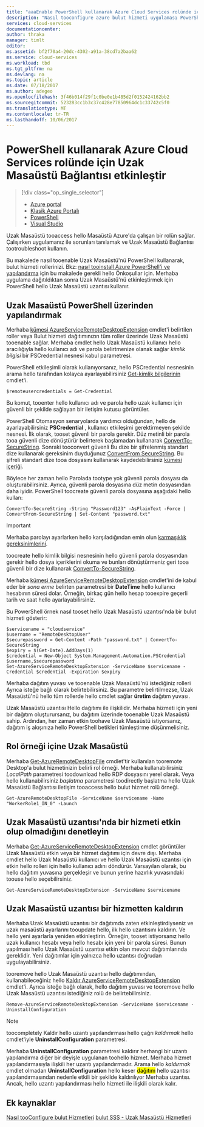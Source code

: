 ```yaml
---
title: "aaaEnable PowerShell kullanarak Azure Cloud Services rolünde için Uzak Masaüstü Bağlantısı"
description: "Nasıl tooconfigure azure bulut hizmeti uygulaması PowerShell tooallow Uzak Masaüstü bağlantıları kullanma"
services: cloud-services
documentationcenter: 
author: thraka
manager: timlt
editor: 
ms.assetid: bf2f70a4-20dc-4302-a91a-38cd7a2baa62
ms.service: cloud-services
ms.workload: tbd
ms.tgt_pltfrm: na
ms.devlang: na
ms.topic: article
ms.date: 07/18/2017
ms.author: adegeo
ms.openlocfilehash: 3f46b014f29f1c0be0e1b485d2f0152424162bb2
ms.sourcegitcommit: 523283cc1b3c37c428e77850964dc1c33742c5f0
ms.translationtype: MT
ms.contentlocale: tr-TR
ms.lasthandoff: 10/06/2017
---
```

# <a name="enable-remote-desktop-connection-for-a-role-in-azure-cloud-services-using-powershell"></a>PowerShell kullanarak Azure Cloud Services rolünde için Uzak Masaüstü Bağlantısı etkinleştir
> [!div class="op_single_selector"]
> * [Azure portal](cloud-services-role-enable-remote-desktop-new-portal.md)
> * [Klasik Azure Portalı](cloud-services-role-enable-remote-desktop.md)
> * [PowerShell](cloud-services-role-enable-remote-desktop-powershell.md)
> * [Visual Studio](../vs-azure-tools-remote-desktop-roles.md)
>
>

Uzak Masaüstü tooaccess hello Masaüstü Azure'da çalışan bir rolün sağlar. Çalışırken uygulamanız ile sorunları tanılamak ve Uzak Masaüstü Bağlantısı tootroubleshoot kullanın.

Bu makalede nasıl tooenable Uzak Masaüstü'nü PowerShell kullanarak, bulut hizmeti rollerinizi. Bkz: [nasıl tooinstall Azure PowerShell'i ve yapılandırma](/powershell/azure/overview) için bu makalede gerekli hello Önkoşullar için. Merhaba uygulama dağıtıldıktan sonra Uzak Masaüstü'nü etkinleştirmek için PowerShell hello Uzak Masaüstü uzantısı kullanır.

## <a name="configure-remote-desktop-from-powershell"></a>Uzak Masaüstü PowerShell üzerinden yapılandırmak
Merhaba [kümesi AzureServiceRemoteDesktopExtension](/powershell/module/azure/set-azureserviceremotedesktopextension?view=azuresmps-3.7.0) cmdlet'i belirtilen roller veya Bulut hizmeti dağıtımınızın tüm roller üzerinde Uzak Masaüstü tooenable sağlar. Merhaba cmdlet hello Uzak Masaüstü kullanıcı hello aracılığıyla hello kullanıcı adı ve parola belirtmenize olanak sağlar *kimlik bilgisi* bir PSCredential nesnesi kabul parametresi.

PowerShell etkileşimli olarak kullanıyorsanız, hello PSCredential nesnesinin arama hello tarafından kolayca ayarlayabilirsiniz [Get-kimlik bilgilerinin](https://technet.microsoft.com/library/hh849815.aspx) cmdlet'i.

```
$remoteusercredentials = Get-Credential
```

Bu komut, tooenter hello kullanıcı adı ve parola hello uzak kullanıcı için güvenli bir şekilde sağlayan bir iletişim kutusu görüntüler.

PowerShell Otomasyon senaryolarda yardımcı olduğundan, hello de ayarlayabilirsiniz **PSCredential** , kullanıcı etkileşimi gerektirmeyen şekilde nesnesi. İlk olarak, tooset güvenli bir parola gerekir. Düz metinli bir parola tooa güvenli dize dönüştürür belirterek başlamadan kullanarak [ConvertTo-SecureString](https://technet.microsoft.com/library/hh849818.aspx). Sonraki tooconvert güvenli Bu dize bir şifrelenmiş standart dize kullanarak gereksinim duyduğunuz [ConvertFrom SecureString](https://technet.microsoft.com/library/hh849814.aspx). Bu şifreli standart dize tooa dosyasını kullanarak kaydedebilirsiniz [kümesi içeriği](https://technet.microsoft.com/library/ee176959.aspx).

Böylece her zaman hello Parolada tootype yok güvenli parola dosyası da oluşturabilirsiniz. Ayrıca, güvenli parola dosyasına düz metin dosyasından daha iyidir. PowerShell toocreate güvenli parola dosyasına aşağıdaki hello kullan:

```
ConvertTo-SecureString -String "Password123" -AsPlainText -Force | ConvertFrom-SecureString | Set-Content "password.txt"
```

> [!IMPORTANT]
> Merhaba parolayı ayarlarken hello karşıladığından emin olun [karmaşıklık gereksinimlerini](https://technet.microsoft.com/library/cc786468.aspx).
>
>

toocreate hello kimlik bilgisi nesnesinin hello güvenli parola dosyasından gerekir hello dosya içeriklerini okuma ve bunları dönüştürmeniz geri tooa güvenli bir dize kullanarak [ConvertTo-SecureString](https://technet.microsoft.com/library/hh849818.aspx).

Merhaba [kümesi AzureServiceRemoteDesktopExtension](/powershell/module/azure/set-azureserviceremotedesktopextension?view=azuresmps-3.7.0) cmdlet'ini de kabul eder bir *sona erme* belirten parametresi bir **DateTime** hello kullanıcı hesabının süresi dolar. Örneğin, birkaç gün hello hesap tooexpire geçerli tarih ve saat hello ayarlayabilirsiniz.

Bu PowerShell örnek nasıl tooset hello Uzak Masaüstü uzantısı'nda bir bulut hizmeti gösterir:

```
$servicename = "cloudservice"
$username = "RemoteDesktopUser"
$securepassword = Get-Content -Path "password.txt" | ConvertTo-SecureString
$expiry = $(Get-Date).AddDays(1)
$credential = New-Object System.Management.Automation.PSCredential $username,$securepassword
Set-AzureServiceRemoteDesktopExtension -ServiceName $servicename -Credential $credential -Expiration $expiry
```
Merhaba dağıtım yuvası ve tooenable Uzak Masaüstü'nü istediğiniz rolleri Ayrıca isteğe bağlı olarak belirtebilirsiniz. Bu parametre belirtilmezse, Uzak Masaüstü'nü hello tüm rollerde hello cmdlet sağlar **üretim** dağıtım yuvası.

Uzak Masaüstü uzantısı Hello dağıtımı ile ilişkilidir. Merhaba hizmeti için yeni bir dağıtım oluşturursanız, bu dağıtım üzerinde tooenable Uzak Masaüstü sahip. Ardından, her zaman etkin toohave Uzak Masaüstü istiyorsanız, dağıtım iş akışınıza hello PowerShell betikleri tümleştirme düşünmelisiniz.

## <a name="remote-desktop-into-a-role-instance"></a>Rol örneği içine Uzak Masaüstü
Merhaba [Get-AzureRemoteDesktopFile](/powershell/module/azure/get-azureremotedesktopfile?view=azuresmps-3.7.0) cmdlet'tir kullanılan tooremote Desktop'a bulut hizmetinizin belirli rol örneği. Merhaba kullanabilirsiniz *LocalPath* parametresi toodownload hello RDP dosyasını yerel olarak. Veya hello kullanabilirsiniz *başlatma* parametresi toodirectly başlatma hello Uzak Masaüstü Bağlantısı iletişim tooaccess hello bulut hizmet rolü örneği.

```
Get-AzureRemoteDesktopFile -ServiceName $servicename -Name "WorkerRole1_IN_0" -Launch
```


## <a name="check-if-remote-desktop-extension-is-enabled-on-a-service"></a>Uzak Masaüstü uzantısı'nda bir hizmeti etkin olup olmadığını denetleyin
Merhaba [Get-AzureServiceRemoteDesktopExtension](/powershell/module/azure/get-azureremotedesktopfile?view=azuresmps-3.7.0) cmdlet görüntüler Uzak Masaüstü etkin veya bir hizmet dağıtımı için devre dışı. Merhaba cmdlet hello Uzak Masaüstü kullanıcı ve hello Uzak Masaüstü uzantısı için etkin hello rolleri için hello kullanıcı adını döndürür. Varsayılan olarak, bu hello dağıtım yuvasına gerçekleşir ve bunun yerine hazırlık yuvasındaki toouse hello seçebilirsiniz.

```
Get-AzureServiceRemoteDesktopExtension -ServiceName $servicename
```

## <a name="remove-remote-desktop-extension-from-a-service"></a>Uzak Masaüstü uzantısı bir hizmetten kaldırın
Merhaba Uzak Masaüstü uzantısı bir dağıtımda zaten etkinleştirdiyseniz ve uzak masaüstü ayarlarını tooupdate hello, ilk hello uzantısını kaldırın. Ve hello yeni ayarlarla yeniden etkinleştirin. Örneğin, tooset istiyorsanız hello uzak kullanıcı hesabı veya hello hesabı için yeni bir parola süresi. Bunun yapılması hello Uzak Masaüstü uzantısı etkin olan mevcut dağıtımlarında gereklidir. Yeni dağıtımlar için yalnızca hello uzantısı doğrudan uygulayabilirsiniz.

tooremove hello Uzak Masaüstü uzantısı hello dağıtımından, kullanabileceğiniz hello [Kaldır AzureServiceRemoteDesktopExtension](/powershell/module/azure/remove-azureserviceremotedesktopextension?view=azuresmps-3.7.0) cmdlet'i. Ayrıca isteğe bağlı olarak, hello dağıtım yuvası ve tooremove hello Uzak Masaüstü uzantısı istediğiniz rolü de belirtebilirsiniz.

```
Remove-AzureServiceRemoteDesktopExtension -ServiceName $servicename -UninstallConfiguration
```

> [!NOTE]
> toocompletely Kaldır hello uzantı yapılandırması hello çağrı *kaldırmak* hello cmdlet'iyle **UninstallConfiguration** parametresi.
>
> Merhaba **UninstallConfiguration** parametresi kaldırır herhangi bir uzantı yapılandırma diğer bir deyişle uygulanan toohello hizmet. Merhaba hizmet yapılandırmasıyla ilişkili her uzantı yapılandırmadır. Arama hello *kaldırmak* cmdlet olmadan **UninstallConfiguration** hello keser <mark>dağıtım</mark> hello uzantısı yapılandırmasından nedenle etkili bir şekilde kaldırılıyor Merhaba uzantısı. Ancak, hello uzantı yapılandırması hello hizmeti ile ilişkili olarak kalır.
>
>

## <a name="additional-resources"></a>Ek kaynaklar

[Nasıl tooConfigure bulut Hizmetleri](cloud-services-how-to-configure.md)
[bulut SSS - Uzak Masaüstü Hizmetleri](cloud-services-faq.md)
